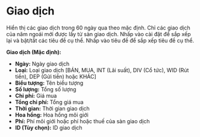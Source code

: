 # **Giao dịch**

Hiển thị các giao dịch trong 60 ngày qua theo mặc định. Chỉ các giao dịch của năm ngoái mới được lấy từ sàn giao dịch.
Nhấp vào cài đặt để sắp xếp lại và bật/tắt các tiêu đề cụ thể.
Nhấp vào tiêu đề để sắp xếp tiêu đề cụ thể.

**Giao dịch (Mặc định):**
- **Ngày:** Ngày giao dịch
- **Loại:** Loại giao dịch [BÁN, MUA, INT (Lãi suất), DIV (Cổ tức), WID (Rút tiền), DEP (Gửi tiền) hoặc KHÁC]
- **Biểu tượng:** Tên biểu tượng
- **Số lượng:** Tổng số lượng
- **Chi phí:** Giá mua
- **Tổng chi phí:** Tổng giá mua
- **Thời gian:** Thời gian giao dịch
- **Hoa hồng:** Hoa hồng môi giới
- **Phí:** Phí môi giới hoặc phí hoặc thuế của sàn giao dịch
- **ID (Tùy chọn):** ID giao dịch
